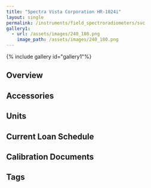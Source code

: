 ```yaml
---
title: "Spectra Vista Corporation HR-1024i"
layout: single
permalink: /instruments/field_spectroradiometers/svc
gallery1:
  - url: /assets/images/240_180.png
    image_path: /assets/images/240_180.png
---
```


{% include gallery id="gallery1"%}
## Overview

## Accessories

## Units

## Current Loan Schedule

## Calibration Documents

## Tags

